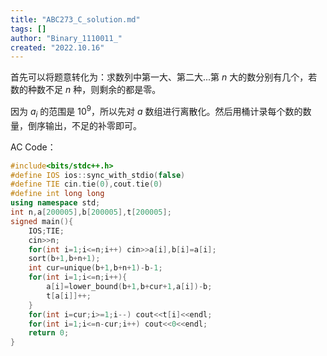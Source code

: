 ```yaml
---
title: "ABC273_C_solution.md"
tags: []
author: "Binary_1110011_"
created: "2022.10.16"
---
```


首先可以将题意转化为：求数列中第一大、第二大...第 $n$ 大的数分别有几个，若数的种数不足 $n$ 种，则剩余的都是零。

因为 $a_i$ 的范围是 $10^9$，所以先对 $a$ 数组进行离散化。然后用桶计录每个数的数量，倒序输出，不足的补零即可。

AC Code：

```cpp
#include<bits/stdc++.h>
#define IOS ios::sync_with_stdio(false)
#define TIE cin.tie(0),cout.tie(0) 
#define int long long
using namespace std;
int n,a[200005],b[200005],t[200005];
signed main(){
	IOS;TIE;
	cin>>n;
	for(int i=1;i<=n;i++) cin>>a[i],b[i]=a[i];
	sort(b+1,b+n+1);
	int cur=unique(b+1,b+n+1)-b-1;
	for(int i=1;i<=n;i++){
		a[i]=lower_bound(b+1,b+cur+1,a[i])-b;
		t[a[i]]++;
	}
	for(int i=cur;i>=1;i--) cout<<t[i]<<endl;
	for(int i=1;i<=n-cur;i++) cout<<0<<endl;
	return 0;
} 
```


